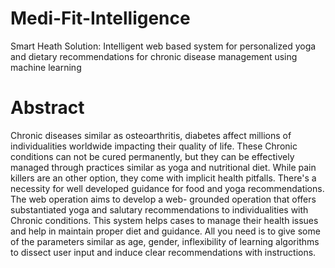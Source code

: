 # Medi-Fit-Intelligence
Smart Heath Solution: Intelligent web based system for personalized yoga and dietary recommendations for chronic disease management using machine learning
# Abstract
Chronic diseases similar as osteoarthritis,
diabetes affect millions of individualities worldwide
impacting their quality of life. These Chronic
conditions can not be cured permanently, but they can
be effectively managed through practices similar as
yoga and nutritional diet. While pain killers are an
other option, they come with implicit health pitfalls.
There&#39;s a necessity for well developed guidance for
food and yoga recommendations. The web operation
aims to develop a web- grounded operation that offers
substantiated yoga and salutary recommendations to
individualities with Chronic conditions. This system
helps cases to manage their health issues and help in
maintain proper diet and guidance. All you need is to
give some of the parameters similar as age, gender,
inflexibility of learning algorithms to dissect user
input and induce clear recommendations with
instructions.
